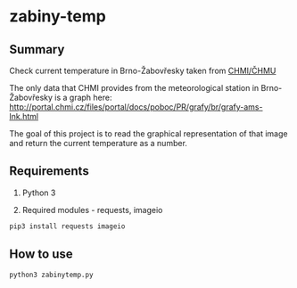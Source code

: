 # zabiny-temp

## Summary

Check current temperature in Brno-Žabovřesky taken from [CHMI/ČHMU](http://portal.chmi.cz)

The only data that CHMI provides from the meteorological station in Brno-Žabovřesky
is a graph here: http://portal.chmi.cz/files/portal/docs/poboc/PR/grafy/br/grafy-ams-lnk.html

The goal of this project is to read the graphical representation of that image
and return the current temperature as a number.

## Requirements

1. Python 3

1. Required modules - requests, imageio
```bash
pip3 install requests imageio
```

## How to use

```bash
python3 zabinytemp.py
```
